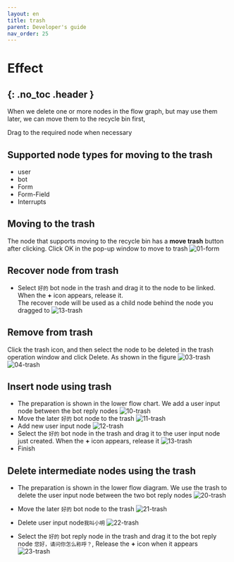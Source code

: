 ```yaml
---
layout: en
title: trash
parent: Developer's guide
nav_order: 25
---
```


# Effect
{: .no_toc .header }
---
When we delete one or more nodes in the flow graph, but may use them later, we can move them to the recycle bin first,

Drag to the required node when necessary

## Supported node types for moving to the trash

- user
- bot
- Form
- Form-Field
- Interrupts

## Moving to the trash
The node that supports moving to the recycle bin has a **move trash** button after clicking. Click OK in the pop-up window to move to trash
  ![01-form](/assets/images/tutorial/trash/01-trash.png)

## Recover node from trash
* Select `好的` bot node in the trash and drag it to the node to be linked. When the **+** icon appears, release it.
  <br/>The recover node will be used as a child node behind the node you dragged to
  ![13-trash](/assets/images/tutorial/trash/13-trash.png)
## Remove from trash
Click the trash icon, and then select the node to be deleted in the trash operation window and click Delete. As shown in the figure
  ![03-trash](/assets/images/tutorial/trash/03-trash.png)
  ![04-trash](/assets/images/tutorial/trash/04-trash.png)

## Insert node using trash
* The preparation is shown in the lower flow chart. We add a user input node between the bot reply nodes
  ![10-trash](/assets/images/tutorial/trash/10-trash.png)
* Move the later `好的` bot node  to the trash
  ![11-trash](/assets/images/tutorial/trash/11-trash.png)
* Add new user input node
  ![12-trash](/assets/images/tutorial/trash/12-trash.png)
* Select the `好的` bot node in the trash and drag it to the user input node just created. When the **+** icon appears, release it
  ![13-trash](/assets/images/tutorial/trash/13-trash.png)
* Finish
## Delete intermediate nodes using the trash

* The preparation is shown in the lower flow diagram. We use the trash to delete the user input node between the two bot reply nodes
  ![20-trash](/assets/images/tutorial/trash/20-trash.png)

* Move the later `好的` bot node  to the trash
  ![21-trash](/assets/images/tutorial/trash/21-trash.png)

* Delete user input node`我叫小明`
  ![22-trash](/assets/images/tutorial/trash/22-trash.png)

* Select the `好的` bot reply node in the trash and drag it to the bot reply node `您好，请问你怎么称呼？`, Release the **+** icon when it appears
  ![23-trash](/assets/images/tutorial/trash/23-trash.png)